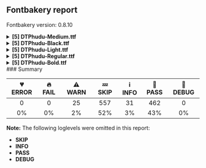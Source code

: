 ## Fontbakery report

Fontbakery version: 0.8.10

<details><summary><b>[5] DTPhudu-Medium.ttf</b></summary><div><details><summary>⚠ <b>WARN:</b> Ensure fonts have ScriptLangTags declared on the 'meta' table. (<a href="https://font-bakery.readthedocs.io/en/stable/fontbakery/profiles/googlefonts.html#com.google.fonts/check/meta/script_lang_tags">com.google.fonts/check/meta/script_lang_tags</a>)</summary><div>


* ⚠ **WARN** This font file does not have a 'meta' table. [code: lacks-meta-table]
</div></details><details><summary>⚠ <b>WARN:</b> Check font contains no unreachable glyphs (<a href="https://font-bakery.readthedocs.io/en/stable/fontbakery/profiles/universal.html#com.google.fonts/check/unreachable_glyphs">com.google.fonts/check/unreachable_glyphs</a>)</summary><div>


* ⚠ **WARN** The following glyphs could not be reached by codepoint or substitution rules:

	- ellipsis.001 

	- And uni030C.alt
 [code: unreachable-glyphs]
</div></details><details><summary>⚠ <b>WARN:</b> Check if each glyph has the recommended amount of contours. (<a href="https://font-bakery.readthedocs.io/en/stable/fontbakery/profiles/universal.html#com.google.fonts/check/contour_count">com.google.fonts/check/contour_count</a>)</summary><div>


* ⚠ **WARN** This check inspects the glyph outlines and detects the total number of contours in each of them. The expected values are infered from the typical ammounts of contours observed in a large collection of reference font families. The divergences listed below may simply indicate a significantly different design on some of your glyphs. On the other hand, some of these may flag actual bugs in the font such as glyphs mapped to an incorrect codepoint. Please consider reviewing the design and codepoint assignment of these to make sure they are correct.

The following glyphs do not have the recommended number of contours:

	- Glyph name: b	Contours detected: 3	Expected: 2

	- Glyph name: e	Contours detected: 1	Expected: 2

	- Glyph name: g	Contours detected: 1	Expected: 2 or 3

	- Glyph name: i	Contours detected: 1	Expected: 2

	- Glyph name: j	Contours detected: 1	Expected: 2

	- Glyph name: r	Contours detected: 2	Expected: 1

	- Glyph name: ae	Contours detected: 2	Expected: 3

	- Glyph name: egrave	Contours detected: 2	Expected: 3

	- Glyph name: eacute	Contours detected: 2	Expected: 3

	- Glyph name: ecircumflex	Contours detected: 2	Expected: 3 

	- And 72 more.

Use -F or --full-lists to disable shortening of long lists.
 [code: contour-count]
</div></details><details><summary>⚠ <b>WARN:</b> Do any segments have colinear vectors? (<a href="https://font-bakery.readthedocs.io/en/stable/fontbakery/profiles/<Section: Outline Correctness Checks>.html#com.google.fonts/check/outline_colinear_vectors">com.google.fonts/check/outline_colinear_vectors</a>)</summary><div>


* ⚠ **WARN** The following glyphs have colinear vectors:

	* OE (U+0152): L<<319.0,700.0>--<319.0,700.0>> -> L<<319.0,700.0>--<675.0,700.0>>

	* Ohorn (U+01A0): L<<319.0,712.0>--<319.0,712.0>> -> L<<319.0,712.0>--<319.0,712.0>>

	* Ohorn (U+01A0): L<<319.0,712.0>--<319.0,712.0>> -> L<<319.0,712.0>--<320.0,712.0>>

	* Ohorn (U+01A0): L<<319.0,712.0>--<320.0,712.0>> -> L<<320.0,712.0>--<324.0,712.0>>

	* oe (U+0153): L<<319.0,700.0>--<319.0,700.0>> -> L<<319.0,700.0>--<675.0,700.0>>

	* ohorn (U+01A1): L<<319.0,712.0>--<319.0,712.0>> -> L<<319.0,712.0>--<319.0,712.0>>

	* ohorn (U+01A1): L<<319.0,712.0>--<319.0,712.0>> -> L<<319.0,712.0>--<320.0,712.0>>

	* ohorn (U+01A1): L<<319.0,712.0>--<320.0,712.0>> -> L<<320.0,712.0>--<324.0,712.0>>

	* uni1EDA (U+1EDA): L<<319.0,712.0>--<319.0,712.0>> -> L<<319.0,712.0>--<319.0,712.0>>

	* uni1EDA (U+1EDA): L<<319.0,712.0>--<319.0,712.0>> -> L<<319.0,712.0>--<320.0,712.0>> 

	* And 32 more.

Use -F or --full-lists to disable shortening of long lists. [code: found-colinear-vectors]
</div></details><details><summary>⚠ <b>WARN:</b> Do outlines contain any semi-vertical or semi-horizontal lines? (<a href="https://font-bakery.readthedocs.io/en/stable/fontbakery/profiles/<Section: Outline Correctness Checks>.html#com.google.fonts/check/outline_semi_vertical">com.google.fonts/check/outline_semi_vertical</a>)</summary><div>


* ⚠ **WARN** The following glyphs have semi-vertical/semi-horizontal lines:

	* A (U+0041): L<<164.0,700.0>--<396.0,699.0>>

	* AE (U+00C6): L<<164.0,700.0>--<321.0,699.0>>

	* Aacute (U+00C1): L<<164.0,700.0>--<396.0,699.0>>

	* Abreve (U+0102): L<<164.0,700.0>--<396.0,699.0>>

	* Acircumflex (U+00C2): L<<164.0,700.0>--<396.0,699.0>>

	* Adieresis (U+00C4): L<<164.0,700.0>--<396.0,699.0>>

	* Agrave (U+00C0): L<<164.0,700.0>--<396.0,699.0>>

	* Amacron (U+0100): L<<164.0,700.0>--<396.0,699.0>>

	* Aogonek (U+0104): L<<164.0,700.0>--<396.0,699.0>>

	* Aring (U+00C5): L<<164.0,700.0>--<396.0,699.0>> 

	* And 56 more.

Use -F or --full-lists to disable shortening of long lists. [code: found-semi-vertical]
</div></details><br></div></details><details><summary><b>[5] DTPhudu-Black.ttf</b></summary><div><details><summary>⚠ <b>WARN:</b> Ensure fonts have ScriptLangTags declared on the 'meta' table. (<a href="https://font-bakery.readthedocs.io/en/stable/fontbakery/profiles/googlefonts.html#com.google.fonts/check/meta/script_lang_tags">com.google.fonts/check/meta/script_lang_tags</a>)</summary><div>


* ⚠ **WARN** This font file does not have a 'meta' table. [code: lacks-meta-table]
</div></details><details><summary>⚠ <b>WARN:</b> Check font contains no unreachable glyphs (<a href="https://font-bakery.readthedocs.io/en/stable/fontbakery/profiles/universal.html#com.google.fonts/check/unreachable_glyphs">com.google.fonts/check/unreachable_glyphs</a>)</summary><div>


* ⚠ **WARN** The following glyphs could not be reached by codepoint or substitution rules:

	- ellipsis.001 

	- And uni030C.alt
 [code: unreachable-glyphs]
</div></details><details><summary>⚠ <b>WARN:</b> Check if each glyph has the recommended amount of contours. (<a href="https://font-bakery.readthedocs.io/en/stable/fontbakery/profiles/universal.html#com.google.fonts/check/contour_count">com.google.fonts/check/contour_count</a>)</summary><div>


* ⚠ **WARN** This check inspects the glyph outlines and detects the total number of contours in each of them. The expected values are infered from the typical ammounts of contours observed in a large collection of reference font families. The divergences listed below may simply indicate a significantly different design on some of your glyphs. On the other hand, some of these may flag actual bugs in the font such as glyphs mapped to an incorrect codepoint. Please consider reviewing the design and codepoint assignment of these to make sure they are correct.

The following glyphs do not have the recommended number of contours:

	- Glyph name: ampersand	Contours detected: 4	Expected: 1, 2 or 3

	- Glyph name: at	Contours detected: 3	Expected: 2

	- Glyph name: b	Contours detected: 3	Expected: 2

	- Glyph name: e	Contours detected: 1	Expected: 2

	- Glyph name: g	Contours detected: 1	Expected: 2 or 3

	- Glyph name: i	Contours detected: 1	Expected: 2

	- Glyph name: j	Contours detected: 1	Expected: 2

	- Glyph name: r	Contours detected: 2	Expected: 1

	- Glyph name: ae	Contours detected: 2	Expected: 3

	- Glyph name: egrave	Contours detected: 2	Expected: 3 

	- And 76 more.

Use -F or --full-lists to disable shortening of long lists.
 [code: contour-count]
</div></details><details><summary>⚠ <b>WARN:</b> Do any segments have colinear vectors? (<a href="https://font-bakery.readthedocs.io/en/stable/fontbakery/profiles/<Section: Outline Correctness Checks>.html#com.google.fonts/check/outline_colinear_vectors">com.google.fonts/check/outline_colinear_vectors</a>)</summary><div>


* ⚠ **WARN** The following glyphs have colinear vectors:

	* OE (U+0152): L<<305.0,700.0>--<305.0,700.0>> -> L<<305.0,700.0>--<673.0,700.0>>

	* Ohorn (U+01A0): L<<307.0,712.0>--<308.0,712.0>> -> L<<308.0,712.0>--<308.0,712.0>>

	* oe (U+0153): L<<305.0,700.0>--<305.0,700.0>> -> L<<305.0,700.0>--<673.0,700.0>>

	* ohorn (U+01A1): L<<307.0,712.0>--<308.0,712.0>> -> L<<308.0,712.0>--<308.0,712.0>>

	* uni1EDA (U+1EDA): L<<307.0,712.0>--<308.0,712.0>> -> L<<308.0,712.0>--<308.0,712.0>>

	* uni1EDB (U+1EDB): L<<307.0,712.0>--<308.0,712.0>> -> L<<308.0,712.0>--<308.0,712.0>>

	* uni1EDC (U+1EDC): L<<307.0,712.0>--<308.0,712.0>> -> L<<308.0,712.0>--<308.0,712.0>>

	* uni1EDD (U+1EDD): L<<307.0,712.0>--<308.0,712.0>> -> L<<308.0,712.0>--<308.0,712.0>>

	* uni1EDE (U+1EDE): L<<307.0,712.0>--<308.0,712.0>> -> L<<308.0,712.0>--<308.0,712.0>>

	* uni1EDF (U+1EDF): L<<307.0,712.0>--<308.0,712.0>> -> L<<308.0,712.0>--<308.0,712.0>> 

	* And 8 more.

Use -F or --full-lists to disable shortening of long lists. [code: found-colinear-vectors]
</div></details><details><summary>⚠ <b>WARN:</b> Do outlines contain any semi-vertical or semi-horizontal lines? (<a href="https://font-bakery.readthedocs.io/en/stable/fontbakery/profiles/<Section: Outline Correctness Checks>.html#com.google.fonts/check/outline_semi_vertical">com.google.fonts/check/outline_semi_vertical</a>)</summary><div>


* ⚠ **WARN** The following glyphs have semi-vertical/semi-horizontal lines:

	* A (U+0041): L<<125.0,700.0>--<422.0,699.0>>

	* AE (U+00C6): L<<125.0,700.0>--<292.0,699.0>>

	* Aacute (U+00C1): L<<125.0,700.0>--<422.0,699.0>>

	* Abreve (U+0102): L<<125.0,700.0>--<422.0,699.0>>

	* Acircumflex (U+00C2): L<<125.0,700.0>--<422.0,699.0>>

	* Adieresis (U+00C4): L<<125.0,700.0>--<422.0,699.0>>

	* Agrave (U+00C0): L<<125.0,700.0>--<422.0,699.0>>

	* Amacron (U+0100): L<<125.0,700.0>--<422.0,699.0>>

	* Aogonek (U+0104): L<<125.0,700.0>--<422.0,699.0>>

	* Aring (U+00C5): L<<125.0,700.0>--<422.0,699.0>> 

	* And 51 more.

Use -F or --full-lists to disable shortening of long lists. [code: found-semi-vertical]
</div></details><br></div></details><details><summary><b>[5] DTPhudu-Light.ttf</b></summary><div><details><summary>⚠ <b>WARN:</b> Ensure fonts have ScriptLangTags declared on the 'meta' table. (<a href="https://font-bakery.readthedocs.io/en/stable/fontbakery/profiles/googlefonts.html#com.google.fonts/check/meta/script_lang_tags">com.google.fonts/check/meta/script_lang_tags</a>)</summary><div>


* ⚠ **WARN** This font file does not have a 'meta' table. [code: lacks-meta-table]
</div></details><details><summary>⚠ <b>WARN:</b> Check font contains no unreachable glyphs (<a href="https://font-bakery.readthedocs.io/en/stable/fontbakery/profiles/universal.html#com.google.fonts/check/unreachable_glyphs">com.google.fonts/check/unreachable_glyphs</a>)</summary><div>


* ⚠ **WARN** The following glyphs could not be reached by codepoint or substitution rules:

	- ellipsis.001 

	- And uni030C.alt
 [code: unreachable-glyphs]
</div></details><details><summary>⚠ <b>WARN:</b> Check if each glyph has the recommended amount of contours. (<a href="https://font-bakery.readthedocs.io/en/stable/fontbakery/profiles/universal.html#com.google.fonts/check/contour_count">com.google.fonts/check/contour_count</a>)</summary><div>


* ⚠ **WARN** This check inspects the glyph outlines and detects the total number of contours in each of them. The expected values are infered from the typical ammounts of contours observed in a large collection of reference font families. The divergences listed below may simply indicate a significantly different design on some of your glyphs. On the other hand, some of these may flag actual bugs in the font such as glyphs mapped to an incorrect codepoint. Please consider reviewing the design and codepoint assignment of these to make sure they are correct.

The following glyphs do not have the recommended number of contours:

	- Glyph name: b	Contours detected: 3	Expected: 2

	- Glyph name: e	Contours detected: 1	Expected: 2

	- Glyph name: g	Contours detected: 1	Expected: 2 or 3

	- Glyph name: i	Contours detected: 1	Expected: 2

	- Glyph name: j	Contours detected: 1	Expected: 2

	- Glyph name: r	Contours detected: 2	Expected: 1

	- Glyph name: ae	Contours detected: 2	Expected: 3

	- Glyph name: egrave	Contours detected: 2	Expected: 3

	- Glyph name: eacute	Contours detected: 2	Expected: 3

	- Glyph name: ecircumflex	Contours detected: 2	Expected: 3 

	- And 72 more.

Use -F or --full-lists to disable shortening of long lists.
 [code: contour-count]
</div></details><details><summary>⚠ <b>WARN:</b> Do any segments have colinear vectors? (<a href="https://font-bakery.readthedocs.io/en/stable/fontbakery/profiles/<Section: Outline Correctness Checks>.html#com.google.fonts/check/outline_colinear_vectors">com.google.fonts/check/outline_colinear_vectors</a>)</summary><div>


* ⚠ **WARN** The following glyphs have colinear vectors:

	* Ohorn (U+01A0): L<<331.0,712.0>--<331.0,712.0>> -> L<<331.0,712.0>--<332.0,712.0>>

	* Ohorn (U+01A0): L<<331.0,712.0>--<332.0,712.0>> -> L<<332.0,712.0>--<333.0,712.0>>

	* ohorn (U+01A1): L<<331.0,712.0>--<331.0,712.0>> -> L<<331.0,712.0>--<332.0,712.0>>

	* ohorn (U+01A1): L<<331.0,712.0>--<332.0,712.0>> -> L<<332.0,712.0>--<333.0,712.0>>

	* uni1EDA (U+1EDA): L<<331.0,712.0>--<331.0,712.0>> -> L<<331.0,712.0>--<332.0,712.0>>

	* uni1EDA (U+1EDA): L<<331.0,712.0>--<332.0,712.0>> -> L<<332.0,712.0>--<333.0,712.0>>

	* uni1EDB (U+1EDB): L<<331.0,712.0>--<331.0,712.0>> -> L<<331.0,712.0>--<332.0,712.0>>

	* uni1EDB (U+1EDB): L<<331.0,712.0>--<332.0,712.0>> -> L<<332.0,712.0>--<333.0,712.0>>

	* uni1EDC (U+1EDC): L<<331.0,712.0>--<331.0,712.0>> -> L<<331.0,712.0>--<332.0,712.0>>

	* uni1EDC (U+1EDC): L<<331.0,712.0>--<332.0,712.0>> -> L<<332.0,712.0>--<333.0,712.0>> 

	* And 18 more.

Use -F or --full-lists to disable shortening of long lists. [code: found-colinear-vectors]
</div></details><details><summary>⚠ <b>WARN:</b> Do outlines contain any semi-vertical or semi-horizontal lines? (<a href="https://font-bakery.readthedocs.io/en/stable/fontbakery/profiles/<Section: Outline Correctness Checks>.html#com.google.fonts/check/outline_semi_vertical">com.google.fonts/check/outline_semi_vertical</a>)</summary><div>


* ⚠ **WARN** The following glyphs have semi-vertical/semi-horizontal lines:

	* A (U+0041): L<<205.0,700.0>--<369.0,699.0>>

	* AE (U+00C6): L<<205.0,700.0>--<352.0,699.0>>

	* Aacute (U+00C1): L<<205.0,700.0>--<369.0,699.0>>

	* Abreve (U+0102): L<<205.0,700.0>--<369.0,699.0>>

	* Acircumflex (U+00C2): L<<205.0,700.0>--<369.0,699.0>>

	* Adieresis (U+00C4): L<<205.0,700.0>--<369.0,699.0>>

	* Agrave (U+00C0): L<<205.0,700.0>--<369.0,699.0>>

	* Amacron (U+0100): L<<205.0,700.0>--<369.0,699.0>>

	* Aogonek (U+0104): L<<205.0,700.0>--<369.0,699.0>>

	* Aring (U+00C5): L<<205.0,700.0>--<369.0,699.0>> 

	* And 80 more.

Use -F or --full-lists to disable shortening of long lists. [code: found-semi-vertical]
</div></details><br></div></details><details><summary><b>[5] DTPhudu-Regular.ttf</b></summary><div><details><summary>⚠ <b>WARN:</b> Ensure fonts have ScriptLangTags declared on the 'meta' table. (<a href="https://font-bakery.readthedocs.io/en/stable/fontbakery/profiles/googlefonts.html#com.google.fonts/check/meta/script_lang_tags">com.google.fonts/check/meta/script_lang_tags</a>)</summary><div>


* ⚠ **WARN** This font file does not have a 'meta' table. [code: lacks-meta-table]
</div></details><details><summary>⚠ <b>WARN:</b> Check font contains no unreachable glyphs (<a href="https://font-bakery.readthedocs.io/en/stable/fontbakery/profiles/universal.html#com.google.fonts/check/unreachable_glyphs">com.google.fonts/check/unreachable_glyphs</a>)</summary><div>


* ⚠ **WARN** The following glyphs could not be reached by codepoint or substitution rules:

	- ellipsis.001 

	- And uni030C.alt
 [code: unreachable-glyphs]
</div></details><details><summary>⚠ <b>WARN:</b> Check if each glyph has the recommended amount of contours. (<a href="https://font-bakery.readthedocs.io/en/stable/fontbakery/profiles/universal.html#com.google.fonts/check/contour_count">com.google.fonts/check/contour_count</a>)</summary><div>


* ⚠ **WARN** This check inspects the glyph outlines and detects the total number of contours in each of them. The expected values are infered from the typical ammounts of contours observed in a large collection of reference font families. The divergences listed below may simply indicate a significantly different design on some of your glyphs. On the other hand, some of these may flag actual bugs in the font such as glyphs mapped to an incorrect codepoint. Please consider reviewing the design and codepoint assignment of these to make sure they are correct.

The following glyphs do not have the recommended number of contours:

	- Glyph name: b	Contours detected: 3	Expected: 2

	- Glyph name: e	Contours detected: 1	Expected: 2

	- Glyph name: g	Contours detected: 1	Expected: 2 or 3

	- Glyph name: i	Contours detected: 1	Expected: 2

	- Glyph name: j	Contours detected: 1	Expected: 2

	- Glyph name: r	Contours detected: 2	Expected: 1

	- Glyph name: ae	Contours detected: 2	Expected: 3

	- Glyph name: egrave	Contours detected: 2	Expected: 3

	- Glyph name: eacute	Contours detected: 2	Expected: 3

	- Glyph name: ecircumflex	Contours detected: 2	Expected: 3 

	- And 72 more.

Use -F or --full-lists to disable shortening of long lists.
 [code: contour-count]
</div></details><details><summary>⚠ <b>WARN:</b> Do any segments have colinear vectors? (<a href="https://font-bakery.readthedocs.io/en/stable/fontbakery/profiles/<Section: Outline Correctness Checks>.html#com.google.fonts/check/outline_colinear_vectors">com.google.fonts/check/outline_colinear_vectors</a>)</summary><div>


* ⚠ **WARN** The following glyphs have colinear vectors:

	* OE (U+0152): L<<326.0,700.0>--<326.0,700.0>> -> L<<326.0,700.0>--<677.0,700.0>>

	* Ohorn (U+01A0): L<<325.0,712.0>--<325.0,712.0>> -> L<<325.0,712.0>--<326.0,712.0>>

	* Ohorn (U+01A0): L<<325.0,712.0>--<326.0,712.0>> -> L<<326.0,712.0>--<326.0,712.0>>

	* oe (U+0153): L<<326.0,700.0>--<326.0,700.0>> -> L<<326.0,700.0>--<677.0,700.0>>

	* ohorn (U+01A1): L<<325.0,712.0>--<325.0,712.0>> -> L<<325.0,712.0>--<326.0,712.0>>

	* ohorn (U+01A1): L<<325.0,712.0>--<326.0,712.0>> -> L<<326.0,712.0>--<326.0,712.0>>

	* uni1EDA (U+1EDA): L<<325.0,712.0>--<325.0,712.0>> -> L<<325.0,712.0>--<326.0,712.0>>

	* uni1EDA (U+1EDA): L<<325.0,712.0>--<326.0,712.0>> -> L<<326.0,712.0>--<326.0,712.0>>

	* uni1EDB (U+1EDB): L<<325.0,712.0>--<325.0,712.0>> -> L<<325.0,712.0>--<326.0,712.0>>

	* uni1EDB (U+1EDB): L<<325.0,712.0>--<326.0,712.0>> -> L<<326.0,712.0>--<326.0,712.0>> 

	* And 20 more.

Use -F or --full-lists to disable shortening of long lists. [code: found-colinear-vectors]
</div></details><details><summary>⚠ <b>WARN:</b> Do outlines contain any semi-vertical or semi-horizontal lines? (<a href="https://font-bakery.readthedocs.io/en/stable/fontbakery/profiles/<Section: Outline Correctness Checks>.html#com.google.fonts/check/outline_semi_vertical">com.google.fonts/check/outline_semi_vertical</a>)</summary><div>


* ⚠ **WARN** The following glyphs have semi-vertical/semi-horizontal lines:

	* A (U+0041): L<<185.0,700.0>--<383.0,699.0>>

	* AE (U+00C6): L<<185.0,700.0>--<337.0,699.0>>

	* Aacute (U+00C1): L<<185.0,700.0>--<383.0,699.0>>

	* Abreve (U+0102): L<<185.0,700.0>--<383.0,699.0>>

	* Acircumflex (U+00C2): L<<185.0,700.0>--<383.0,699.0>>

	* Adieresis (U+00C4): L<<185.0,700.0>--<383.0,699.0>>

	* Agrave (U+00C0): L<<185.0,700.0>--<383.0,699.0>>

	* Amacron (U+0100): L<<185.0,700.0>--<383.0,699.0>>

	* Aogonek (U+0104): L<<185.0,700.0>--<383.0,699.0>>

	* Aring (U+00C5): L<<185.0,700.0>--<383.0,699.0>> 

	* And 99 more.

Use -F or --full-lists to disable shortening of long lists. [code: found-semi-vertical]
</div></details><br></div></details><details><summary><b>[5] DTPhudu-Bold.ttf</b></summary><div><details><summary>⚠ <b>WARN:</b> Ensure fonts have ScriptLangTags declared on the 'meta' table. (<a href="https://font-bakery.readthedocs.io/en/stable/fontbakery/profiles/googlefonts.html#com.google.fonts/check/meta/script_lang_tags">com.google.fonts/check/meta/script_lang_tags</a>)</summary><div>


* ⚠ **WARN** This font file does not have a 'meta' table. [code: lacks-meta-table]
</div></details><details><summary>⚠ <b>WARN:</b> Check font contains no unreachable glyphs (<a href="https://font-bakery.readthedocs.io/en/stable/fontbakery/profiles/universal.html#com.google.fonts/check/unreachable_glyphs">com.google.fonts/check/unreachable_glyphs</a>)</summary><div>


* ⚠ **WARN** The following glyphs could not be reached by codepoint or substitution rules:

	- ellipsis.001 

	- And uni030C.alt
 [code: unreachable-glyphs]
</div></details><details><summary>⚠ <b>WARN:</b> Check if each glyph has the recommended amount of contours. (<a href="https://font-bakery.readthedocs.io/en/stable/fontbakery/profiles/universal.html#com.google.fonts/check/contour_count">com.google.fonts/check/contour_count</a>)</summary><div>


* ⚠ **WARN** This check inspects the glyph outlines and detects the total number of contours in each of them. The expected values are infered from the typical ammounts of contours observed in a large collection of reference font families. The divergences listed below may simply indicate a significantly different design on some of your glyphs. On the other hand, some of these may flag actual bugs in the font such as glyphs mapped to an incorrect codepoint. Please consider reviewing the design and codepoint assignment of these to make sure they are correct.

The following glyphs do not have the recommended number of contours:

	- Glyph name: ampersand	Contours detected: 4	Expected: 1, 2 or 3

	- Glyph name: b	Contours detected: 3	Expected: 2

	- Glyph name: e	Contours detected: 1	Expected: 2

	- Glyph name: g	Contours detected: 1	Expected: 2 or 3

	- Glyph name: i	Contours detected: 1	Expected: 2

	- Glyph name: j	Contours detected: 1	Expected: 2

	- Glyph name: r	Contours detected: 2	Expected: 1

	- Glyph name: ae	Contours detected: 2	Expected: 3

	- Glyph name: egrave	Contours detected: 2	Expected: 3

	- Glyph name: eacute	Contours detected: 2	Expected: 3 

	- And 74 more.

Use -F or --full-lists to disable shortening of long lists.
 [code: contour-count]
</div></details><details><summary>⚠ <b>WARN:</b> Do any segments have colinear vectors? (<a href="https://font-bakery.readthedocs.io/en/stable/fontbakery/profiles/<Section: Outline Correctness Checks>.html#com.google.fonts/check/outline_colinear_vectors">com.google.fonts/check/outline_colinear_vectors</a>)</summary><div>


* ⚠ **WARN** The following glyphs have colinear vectors:

	* OE (U+0152): L<<312.0,700.0>--<312.0,700.0>> -> L<<312.0,700.0>--<674.0,700.0>>

	* oe (U+0153): L<<312.0,700.0>--<312.0,700.0>> -> L<<312.0,700.0>--<674.0,700.0>>

	* uniA78B (U+A78B): L<<208.0,700.0>--<183.0,218.0>> -> L<<183.0,218.0>--<183.0,206.0>>

	* uniA78B (U+A78B): L<<55.0,206.0>--<55.0,218.0>> -> L<<55.0,218.0>--<30.0,700.0>>

	* uniA78C (U+A78C): L<<208.0,700.0>--<183.0,218.0>> -> L<<183.0,218.0>--<183.0,206.0>> 

	* And uniA78C (U+A78C): L<<55.0,206.0>--<55.0,218.0>> -> L<<55.0,218.0>--<30.0,700.0>> [code: found-colinear-vectors]
</div></details><details><summary>⚠ <b>WARN:</b> Do outlines contain any semi-vertical or semi-horizontal lines? (<a href="https://font-bakery.readthedocs.io/en/stable/fontbakery/profiles/<Section: Outline Correctness Checks>.html#com.google.fonts/check/outline_semi_vertical">com.google.fonts/check/outline_semi_vertical</a>)</summary><div>


* ⚠ **WARN** The following glyphs have semi-vertical/semi-horizontal lines:

	* A (U+0041): L<<144.0,700.0>--<410.0,699.0>>

	* AE (U+00C6): L<<144.0,700.0>--<306.0,699.0>>

	* Aacute (U+00C1): L<<144.0,700.0>--<410.0,699.0>>

	* Abreve (U+0102): L<<144.0,700.0>--<410.0,699.0>>

	* Acircumflex (U+00C2): L<<144.0,700.0>--<410.0,699.0>>

	* Adieresis (U+00C4): L<<144.0,700.0>--<410.0,699.0>>

	* Agrave (U+00C0): L<<144.0,700.0>--<410.0,699.0>>

	* Amacron (U+0100): L<<144.0,700.0>--<410.0,699.0>>

	* Aogonek (U+0104): L<<144.0,700.0>--<410.0,699.0>>

	* Aring (U+00C5): L<<144.0,700.0>--<410.0,699.0>> 

	* And 51 more.

Use -F or --full-lists to disable shortening of long lists. [code: found-semi-vertical]
</div></details><br></div></details>
### Summary

| 💔 ERROR | 🔥 FAIL | ⚠ WARN | 💤 SKIP | ℹ INFO | 🍞 PASS | 🔎 DEBUG |
|:-----:|:----:|:----:|:----:|:----:|:----:|:----:|
| 0 | 0 | 25 | 557 | 31 | 462 | 0 |
| 0% | 0% | 2% | 52% | 3% | 43% | 0% |

**Note:** The following loglevels were omitted in this report:
* **SKIP**
* **INFO**
* **PASS**
* **DEBUG**
